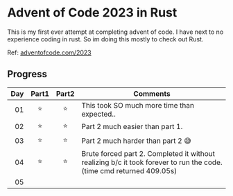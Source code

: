 # Advent of Code 2023 in Rust
This is my first ever attempt at completing advent of code. I have next to no
experience coding in rust. So im doing this mostly to check out Rust.

Ref: [adventofcode.com/2023](https://adventofcode.com/2023)

## Progress
| Day | Part1 | Part2 | Comments                                                                                                             |
|----:|:-----:|:-----:|----------------------------------------------------------------------------------------------------------------------|
|  01 |  ⭐   |  ⭐   | This took SO much more time than expected..                                                                          |
|  02 |  ⭐   |  ⭐   | Part 2 much easier than part 1.                                                                                      |
|  03 |  ⭐   |  ⭐   | Part 2 much harder than part 2 😅                                                                                    |
|  04 |  ⭐   |  ⭐   | Brute forced part 2. Completed it without realizing b/c it took forever to run the code. (time cmd returned 409.05s) |
|  05 |       |       |                                                                                                                      |
